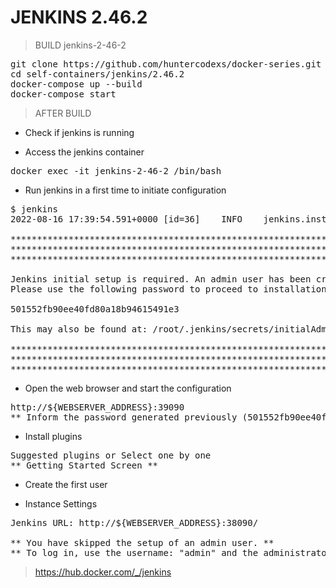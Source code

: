 # JENKINS 2.46.2

> BUILD jenkins-2-46-2

<pre>
git clone https://github.com/huntercodexs/docker-series.git .
cd self-containers/jenkins/2.46.2
docker-compose up --build
docker-compose start
</pre>

> AFTER BUILD

- Check if jenkins is running

- Access the jenkins container

<pre>
docker exec -it jenkins-2-46-2 /bin/bash
</pre>

- Run jenkins in a first time to initiate configuration

<pre>
$ jenkins
2022-08-16 17:39:54.591+0000 [id=36]	INFO	jenkins.install.SetupWizard#init: 

*************************************************************
*************************************************************
*************************************************************

Jenkins initial setup is required. An admin user has been created and a password generated.
Please use the following password to proceed to installation:

501552fb90ee40fd80a18b94615491e3

This may also be found at: /root/.jenkins/secrets/initialAdminPassword

*************************************************************
*************************************************************
*************************************************************
</pre>

- Open the web browser and start the configuration

<pre>
http://${WEBSERVER_ADDRESS}:39090
** Inform the password generated previously (501552fb90ee40fd80a18b94615491e3) **
</pre>

- Install plugins

<pre>
Suggested plugins or Select one by one
** Getting Started Screen **
</pre>

- Create the first user

- Instance Settings

<pre>
Jenkins URL: http://${WEBSERVER_ADDRESS}:38090/

** You have skipped the setup of an admin user. **
** To log in, use the username: "admin" and the administrator password you used to access the setup wizard. **
</pre>

> https://hub.docker.com/_/jenkins
